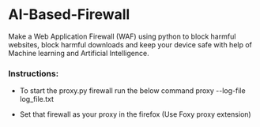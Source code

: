 # AI-Based-Firewall
Make a Web Application Firewall (WAF) using python to block harmful websites, block harmful downloads and keep your device safe with help of Machine learning and Artificial Intelligence.

### Instructions:
- To start the proxy.py firewall run the below command
proxy --log-file log_file.txt

- Set that firewall as your proxy in the firefox (Use Foxy proxy extension)